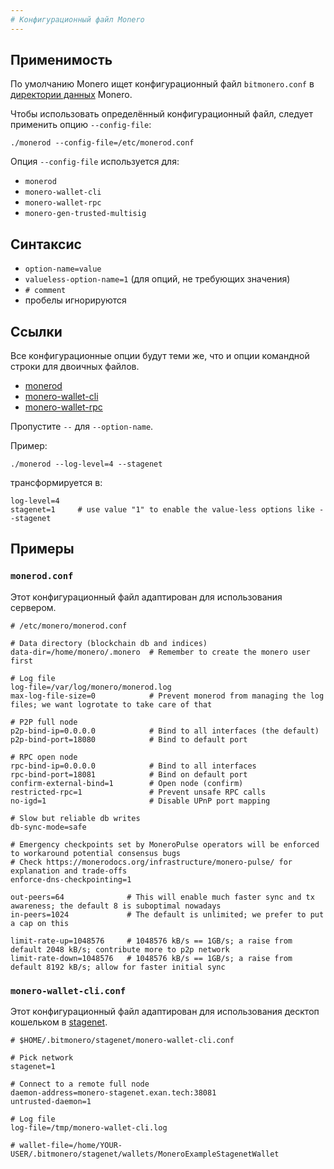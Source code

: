 ```yaml
---
# Конфигурационный файл Monero
---
```


## Применимость

По умолчанию Monero ищет конфигурационный файл `bitmonero.conf` в [директории данных](https://wiki.xmr.ru/interacting/interacting-with-monero.html#%D0%94%D0%B8%D1%80%D0%B5%D0%BA%D1%82%D0%BE%D1%80%D0%B8%D1%8F-%D0%B4%D0%B0%D0%BD%D0%BD%D1%8B%D1%85) Monero.

Чтобы использовать определённый конфигурационный файл, следует применить опцию `--config-file`:

`./monerod --config-file=/etc/monerod.conf`

Опция `--config-file` используется для:

* `monerod`
* `monero-wallet-cli`
* `monero-wallet-rpc`
* `monero-gen-trusted-multisig`

## Синтаксис

* `option-name=value`
* `valueless-option-name=1` (для опций, не требующих значения)
* `# comment`
* пробелы игнорируются

## Ссылки

Все конфигурационные опции будут теми же, что и опции командной строки для двоичных файлов.

* [monerod](https://wiki.xmr.ru/interacting/monerod.html)
* [monero-wallet-cli](https://wiki.xmr.ru/interacting/monero-wallet-cli.html)
* [monero-wallet-rpc](https://web.getmonero.org/resources/developer-guides/wallet-rpc.html)

Пропустите `--` для `--option-name`.

Пример:

`./monerod --log-level=4 --stagenet`

трансформируется в:

    log-level=4
    stagenet=1     # use value "1" to enable the value-less options like --stagenet

## Примеры

### `monerod.conf`

Этот конфигурационный файл адаптирован для использования сервером.

    # /etc/monero/monerod.conf

    # Data directory (blockchain db and indices)
    data-dir=/home/monero/.monero  # Remember to create the monero user first

    # Log file
    log-file=/var/log/monero/monerod.log
    max-log-file-size=0            # Prevent monerod from managing the log files; we want logrotate to take care of that

    # P2P full node
    p2p-bind-ip=0.0.0.0            # Bind to all interfaces (the default)
    p2p-bind-port=18080            # Bind to default port

    # RPC open node
    rpc-bind-ip=0.0.0.0            # Bind to all interfaces
    rpc-bind-port=18081            # Bind on default port
    confirm-external-bind=1        # Open node (confirm)
    restricted-rpc=1               # Prevent unsafe RPC calls
    no-igd=1                       # Disable UPnP port mapping

    # Slow but reliable db writes
    db-sync-mode=safe

    # Emergency checkpoints set by MoneroPulse operators will be enforced to workaround potential consensus bugs
    # Check https://monerodocs.org/infrastructure/monero-pulse/ for explanation and trade-offs
    enforce-dns-checkpointing=1

    out-peers=64              # This will enable much faster sync and tx awareness; the default 8 is suboptimal nowadays
    in-peers=1024             # The default is unlimited; we prefer to put a cap on this

    limit-rate-up=1048576     # 1048576 kB/s == 1GB/s; a raise from default 2048 kB/s; contribute more to p2p network
    limit-rate-down=1048576   # 1048576 kB/s == 1GB/s; a raise from default 8192 kB/s; allow for faster initial sync

### `monero-wallet-cli.conf`

Этот конфигурационный файл адаптирован для использования десктоп кошельком в [stagenet](https://wiki.xmr.ru/infrastructure/networks/networks.html#%D0%9E%D1%82%D0%BB%D0%B0%D0%B4%D0%BE%D1%87%D0%BD%D0%B0%D1%8F-%D1%81%D0%B5%D1%82%D1%8C-stagenet).

    # $HOME/.bitmonero/stagenet/monero-wallet-cli.conf

    # Pick network
    stagenet=1

    # Connect to a remote full node    
    daemon-address=monero-stagenet.exan.tech:38081
    untrusted-daemon=1

    # Log file
    log-file=/tmp/monero-wallet-cli.log

    # wallet-file=/home/YOUR-USER/.bitmonero/stagenet/wallets/MoneroExampleStagenetWallet
